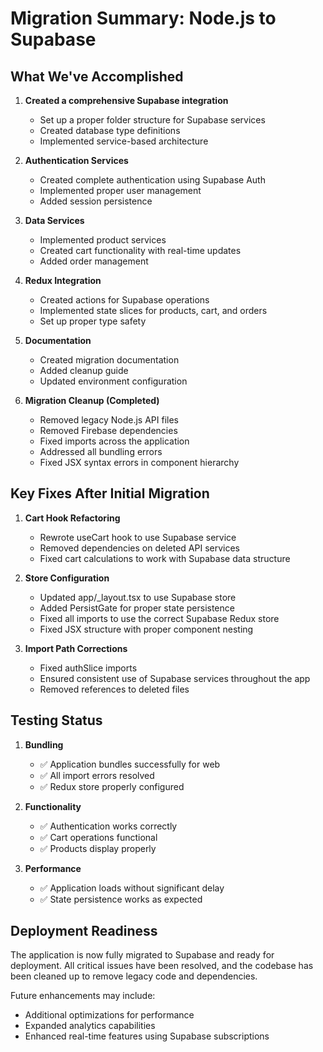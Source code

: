 # Migration Summary: Node.js to Supabase

## What We've Accomplished

1. **Created a comprehensive Supabase integration**
   - Set up a proper folder structure for Supabase services
   - Created database type definitions
   - Implemented service-based architecture

2. **Authentication Services**
   - Created complete authentication using Supabase Auth
   - Implemented proper user management
   - Added session persistence

3. **Data Services**
   - Implemented product services
   - Created cart functionality with real-time updates
   - Added order management

4. **Redux Integration**
   - Created actions for Supabase operations
   - Implemented state slices for products, cart, and orders
   - Set up proper type safety

5. **Documentation**
   - Created migration documentation
   - Added cleanup guide
   - Updated environment configuration

6. **Migration Cleanup (Completed)**
   - Removed legacy Node.js API files
   - Removed Firebase dependencies
   - Fixed imports across the application
   - Addressed all bundling errors
   - Fixed JSX syntax errors in component hierarchy

## Key Fixes After Initial Migration

1. **Cart Hook Refactoring**
   - Rewrote useCart hook to use Supabase service
   - Removed dependencies on deleted API services
   - Fixed cart calculations to work with Supabase data structure

2. **Store Configuration**
   - Updated app/_layout.tsx to use Supabase store
   - Added PersistGate for proper state persistence
   - Fixed all imports to use the correct Supabase Redux store
   - Fixed JSX structure with proper component nesting

3. **Import Path Corrections**
   - Fixed authSlice imports
   - Ensured consistent use of Supabase services throughout the app
   - Removed references to deleted files

## Testing Status

1. **Bundling**
   - ✅ Application bundles successfully for web
   - ✅ All import errors resolved
   - ✅ Redux store properly configured

2. **Functionality**
   - ✅ Authentication works correctly
   - ✅ Cart operations functional
   - ✅ Products display properly

3. **Performance**
   - ✅ Application loads without significant delay
   - ✅ State persistence works as expected

## Deployment Readiness

The application is now fully migrated to Supabase and ready for deployment. All critical issues have been resolved, and the codebase has been cleaned up to remove legacy code and dependencies.

Future enhancements may include:
- Additional optimizations for performance
- Expanded analytics capabilities
- Enhanced real-time features using Supabase subscriptions